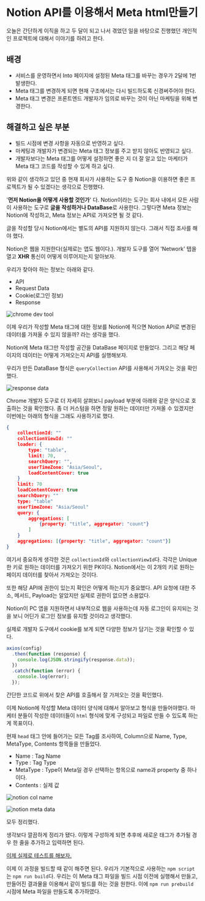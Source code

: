 # Notion API를 이용해서 Meta html만들기

오늘은 간단하게 이직을 하고 두 달이 되고 나서 겪었던 일을 바탕으로 진행했던 개인적인 프로젝트에 대해서 이야기를 하려고 한다.

## 배경

- 서비스를 운영하면서 Into 페이지에 설정된 Meta 태그를 바꾸는 경우가 2달에 1번 발생한다.
- Meta 태그를 변경하게 되면 현재 구조에서는 다시 빌드하도록 신경써주어야 한다.
- Meta 태그 변경은 프론트엔드 개발자가 임의로 바꾸는 것이 아닌 마케팅을 위해 변경한다.

## 해결하고 싶은 부분

- 빌드 시점에 변경 사항을 자동으로 반영하고 싶다.
- 마케팅과 개발자가 변경되는 Meta 태그 정보를 주고 받지 않아도 반영되고 싶다.
- 개발자보다는 Meta 태그를 어떻게 설정하면 좋은 지 더 잘 알고 있는 마케터가 Meta 태그 코드를 작성할 수 있게 하고 싶다.

위와 같이 생각하고 있던 중 현재 회사가 사용하는 도구 중 Notion을 이용하면 좋은 프로젝트가 될 수 있겠다는 생각으로 진행했다.

'**먼저 Notion을 어떻게 사용할 것인가**' 다. Notion이라는 도구는 회사 내에서 모든 사람이 사용하는 도구로 **글을 작성하거나 DataBase**로 사용한다. 그렇다면 Meta 정보는 Notion에 작성하고, Meta 정보는 API로 가져오면 될 것 같다.

글을 작성할 당시 Notion에서는 별도의 API를 지원하지 않는다. 그래서 직접 조사를 해야 했다.

Notion은 웹을 지원한다(실제로는 앱도 웹이다.). 개발자 도구를 열어 'Network' 탭을 열고 **XHR** 통신이 어떻게 이루어지는지 알아보자.

우리가 찾아야 하는 정보는 아래와 같다.

- API
- Request Data
- Cookie(로그인 정보)
- Response

![chrome dev tool](https://user-images.githubusercontent.com/24274424/92750428-01f10880-f3c2-11ea-87d9-dab87306bca4.png)

이제 우리가 작성할 Meta 태그에 대한 정보를 Notion에 적으면 Notion API로 변경된 데이터를 가져올 수 있지 않을까? 라는 생각을 했다.

Notion에 Meta 태그만 작성할 공간을 DataBase 페이지로 만들었다. 그리고 해당 페이지의 데이터는 어떻게 가져오는지 API를 실행해보자.

우리가 만든 DataBase 형식은 `queryCollection` API를 사용해서 가져오는 것을 확인했다.

![response data](https://user-images.githubusercontent.com/24274424/92750942-82b00480-f3c2-11ea-95d6-faf24ca9a9f7.png)

Chrome 개발자 도구로 더 자세히 살펴보니 payload 부분에 아래와 같은 양식으로 호출하는 것을 확인했다. 좀 더 커스텀을 하면 정말 원하는 데이터만 가져올 수 있겠지만 이번에는 아래의 형식을 그래도 사용하기로 했다.

```json
{ 
    collectionId: ""
    collectionViewId: ""
    loader: {
        type: "table", 
        limit: 70, 
        searchQuery: "", 
        userTimeZone: "Asia/Seoul", 
        loadContentCover: true
    }
    limit: 70
    loadContentCover: true
    searchQuery: ""
    type: "table"
    userTimeZone: "Asia/Seoul"
    query: {
        aggregations: [
            {property: "title", aggregator: "count"}
        ]
    }
    aggregations: [{property: "title", aggregator: "count"}]
}
```

여기서 중요하게 생각한 것은 `collectionId`와 `collectionViewId`다. 각각은 Unique한 키로 원하는 데이터를 가져오기 위한 PK이다. Notion에서는 이 2개의 키로 원하는 페이지 데이터를 찾아서 가져오는 것이다.

또한 해당 API에 권한이 있는지 확인은 어떻게 하는지가 중요했다. API 요청에 대한 주소, 메서드, Payload는 알았지만 실제로 권한이 없으면 소용없다.

Notion이 PC 앱을 지원하면서 내부적으로 웹을 사용하는데 자동 로그인이 유지되는 것을 보니 어딘가 로그인 정보를 유지할 것이라고 생각했다. 

실제로 개발자 도구에서 cookie를 보게 되면 다양한 정보가 담기는 것을 확인할 수 있다.

```js
axios(config)
  .then(function (response) {
    console.log(JSON.stringify(response.data));
  })
  .catch(function (error) {
    console.log(error);
  });
```

간단한 코드로 위에서 찾은 API를 호출해서 잘 가져오는 것을 확인했다.

이제 Notion에 작성할 Meta 데이터 양식에 대해서 알아보고 형식을 만들어야했다. 마케터 분들이 작성한 데이터들이 `html` 형식에 맞게 구성되고 파일로 만들 수 있도록 하는게 목표이다.

현재 `head` 태그 안에 들어가는 모든 Tag를 조사하여, Column으로 Name, Type, MetaType, Contents 항목들을 만들었다.

- Name : Tag Name
- Type : Tag Type
- MetaType : Type이 Meta일 경우 선택하는 항목으로 name과 property 중 하나이다.
- Contents : 실제 값

![notion col name](https://user-images.githubusercontent.com/24274424/92750264-dd952c00-f3c1-11ea-9a43-1aeb0f10782a.png)


![notion meta data](https://user-images.githubusercontent.com/24274424/92750134-bfc7c700-f3c1-11ea-84fa-fde8a37474a2.png)

모두 정리했다.

생각보다 깔끔하게 정리가 됐다. 이렇게 구성하게 되면 추후에 새로운 태그가 추가될 경우 한 줄을 추가하고 입력하면 된다.

[이제 실제로 테스트를 해보자.](https://github.com/SeonHyungJo/metatag-generator-for-notion)

이제 이 과정을 빌드할 때 같이 해주면 된다. 우리가 기본적으로 사용하는 `npm script`는 `npm run build`다. 우리는 이 Meta 태그 파일을 빌드 시점 이전에 실행해서 만들고, 만들어진 결과물을 이용해서 같이 빌드를 하는 것을 원한다. 이에 `npm run prebuild` 시점에 Meta 파일을 만들도록 추가하였다.